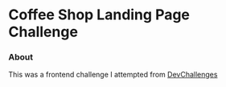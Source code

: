 # Coffee Shop Landing Page Challenge

### About
This was a frontend challenge I attempted from [DevChallenges](https://devchallenges.io/)